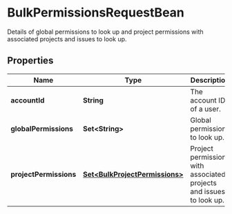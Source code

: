 

# BulkPermissionsRequestBean

Details of global permissions to look up and project permissions with associated projects and issues to look up.

## Properties

| Name | Type | Description | Notes |
|------------ | ------------- | ------------- | -------------|
|**accountId** | **String** | The account ID of a user. |  [optional] |
|**globalPermissions** | **Set&lt;String&gt;** | Global permissions to look up. |  [optional] |
|**projectPermissions** | [**Set&lt;BulkProjectPermissions&gt;**](BulkProjectPermissions.md) | Project permissions with associated projects and issues to look up. |  [optional] |



